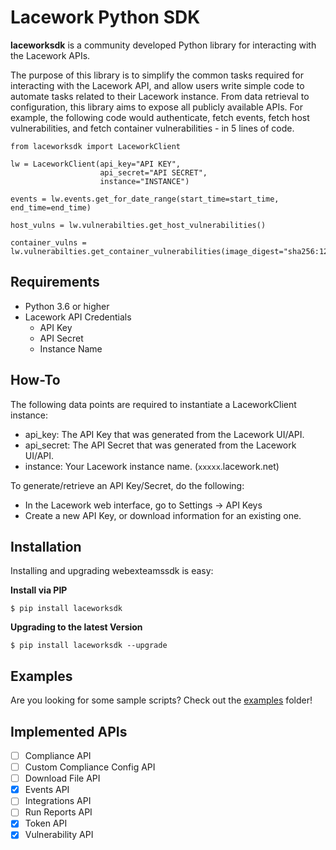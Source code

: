 # Lacework Python SDK

**laceworksdk** is a community developed Python library for interacting with the Lacework APIs.

The purpose of this library is to simplify the common tasks required for interacting with the Lacework API, and allow
users write simple code to automate tasks related to their Lacework instance.  From data retrieval to configuration,
this library aims to expose all publicly available APIs.  For example, the following code would authenticate,
fetch events, fetch host vulnerabilities, and fetch container vulnerabilities - in 5 lines of code.

```
from laceworksdk import LaceworkClient

lw = LaceworkClient(api_key="API KEY",
                    api_secret="API SECRET",
                    instance="INSTANCE")

events = lw.events.get_for_date_range(start_time=start_time, end_time=end_time)

host_vulns = lw.vulnerabilties.get_host_vulnerabilities()

container_vulns = lw.vulnerabilties.get_container_vulnerabilities(image_digest="sha256:123")

```

## Requirements

- Python 3.6 or higher
- Lacework API Credentials
  - API Key
  - API Secret
  - Instance Name

## How-To

The following data points are required to instantiate a LaceworkClient instance:
   - api_key: The API Key that was generated from the Lacework UI/API.
   - api_secret: The API Secret that was generated from the Lacework UI/API.
   - instance: Your Lacework instance name. (`xxxxx`.lacework.net)

To generate/retrieve an API Key/Secret, do the following:
   - In the Lacework web interface, go to Settings -> API Keys
   - Create a new API Key, or download information for an existing one.

## Installation

Installing and upgrading webexteamssdk is easy:

**Install via PIP**

```$ pip install laceworksdk```

**Upgrading to the latest Version**

```$ pip install laceworksdk --upgrade```

## Examples

Are you looking for some sample scripts?  Check out the [examples](examples/) folder!

## Implemented APIs

- [ ] Compliance API
- [ ] Custom Compliance Config API
- [ ] Download File API
- [x] Events API
- [ ] Integrations API
- [ ] Run Reports API
- [x] Token API
- [x] Vulnerability API
